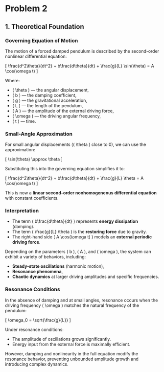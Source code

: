 # Problem 2

## 1. Theoretical Foundation

### Governing Equation of Motion

The motion of a forced damped pendulum is described by the second-order nonlinear differential equation:

\[
\frac{d^2\theta}{dt^2} + b\frac{d\theta}{dt} + \frac{g}{L} \sin(\theta) = A \cos(\omega t)
\]

Where:  
- \( \theta \) — the angular displacement,  
- \( b \) — the damping coefficient,  
- \( g \) — the gravitational acceleration,  
- \( L \) — the length of the pendulum,  
- \( A \) — the amplitude of the external driving force,  
- \( \omega \) — the driving angular frequency,  
- \( t \) — time.


### Small-Angle Approximation

For small angular displacements (\( \theta \) close to 0), we can use the approximation:

\[
\sin(\theta) \approx \theta
\]

Substituting this into the governing equation simplifies it to:

\[
\frac{d^2\theta}{dt^2} + b\frac{d\theta}{dt} + \frac{g}{L} \theta = A \cos(\omega t)
\]

This is now a **linear second-order nonhomogeneous differential equation** with constant coefficients.

### Interpretation  
- The term \( b\frac{d\theta}{dt} \) represents **energy dissipation** (damping).  
- The term \( \frac{g}{L} \theta \) is the **restoring force** due to gravity.  
- The right-hand side \( A \cos(\omega t) \) models an **external periodic driving force**.

Depending on the parameters \( b \), \( A \), and \( \omega \), the system can exhibit a variety of behaviors, including:  
- **Steady-state oscillations** (harmonic motion),  
- **Resonance phenomena**,  
- **Chaotic dynamics** at larger driving amplitudes and specific frequencies.

### Resonance Conditions

In the absence of damping and at small angles, resonance occurs when the driving frequency \( \omega \) matches the natural frequency of the pendulum:

\[
\omega_0 = \sqrt{\frac{g}{L}}
\]

Under resonance conditions:  
- The amplitude of oscillations grows significantly.  
- Energy input from the external force is maximally efficient.

However, damping and nonlinearity in the full equation modify the resonance behavior, preventing unbounded amplitude growth and introducing complex dynamics.
